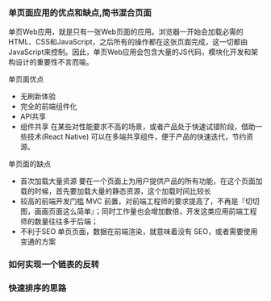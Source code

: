 ### 单页面应用的优点和缺点,简书混合页面
单页Web应用，就是只有一张Web页面的应用。浏览器一开始会加载必需的HTML、CSS和JavaScript，之后所有的操作都在这张页面完成，这一切都由JavaScript来控制。因此，单页Web应用会包含大量的JS代码，模块化开发和架构设计的重要性不言而喻。

单页面优点
- 无刷新体验
- 完全的前端组件化
- API共享
- 组件共享
在某些对性能要求不高的场景，或者产品处于快速试错阶段，借助一些技术(React Native)
可以在多端共享组件，便于产品的快速迭代，节约资源。

单页面的缺点
- 首次加载大量资源
要在一个页面上为用户提供产品的所有功能，在这个页面加载的时候，首先要加载大量的静态资源，这个加载时间比较长
- 较高的前端开发门槛
MVC 前置，对前端工程师的要求提高了，不再是『切切图，画画页面这么简单』；同时工作量也会增加数倍，开发这类应用前端工程师的数量往往多于后端；
- 不利于SEO
单页页面，数据在前端渲染，就意味着没有 SEO，或者需要使用变通的方案

### 如何实现一个链表的反转

### 快速排序的思路